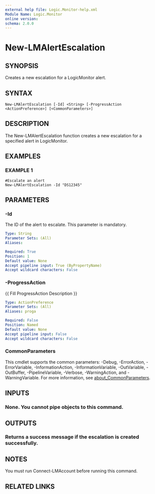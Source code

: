 ```yaml
---
external help file: Logic.Monitor-help.xml
Module Name: Logic.Monitor
online version:
schema: 2.0.0
---
```


# New-LMAlertEscalation

## SYNOPSIS
Creates a new escalation for a LogicMonitor alert.

## SYNTAX

```
New-LMAlertEscalation [-Id] <String> [-ProgressAction <ActionPreference>] [<CommonParameters>]
```

## DESCRIPTION
The New-LMAlertEscalation function creates a new escalation for a specified alert in LogicMonitor.

## EXAMPLES

### EXAMPLE 1
```
#Escalate an alert
New-LMAlertEscalation -Id "DS12345"
```

## PARAMETERS

### -Id
The ID of the alert to escalate.
This parameter is mandatory.

```yaml
Type: String
Parameter Sets: (All)
Aliases:

Required: True
Position: 1
Default value: None
Accept pipeline input: True (ByPropertyName)
Accept wildcard characters: False
```

### -ProgressAction
{{ Fill ProgressAction Description }}

```yaml
Type: ActionPreference
Parameter Sets: (All)
Aliases: proga

Required: False
Position: Named
Default value: None
Accept pipeline input: False
Accept wildcard characters: False
```

### CommonParameters
This cmdlet supports the common parameters: -Debug, -ErrorAction, -ErrorVariable, -InformationAction, -InformationVariable, -OutVariable, -OutBuffer, -PipelineVariable, -Verbose, -WarningAction, and -WarningVariable. For more information, see [about_CommonParameters](http://go.microsoft.com/fwlink/?LinkID=113216).

## INPUTS

### None. You cannot pipe objects to this command.
## OUTPUTS

### Returns a success message if the escalation is created successfully.
## NOTES
You must run Connect-LMAccount before running this command.

## RELATED LINKS
